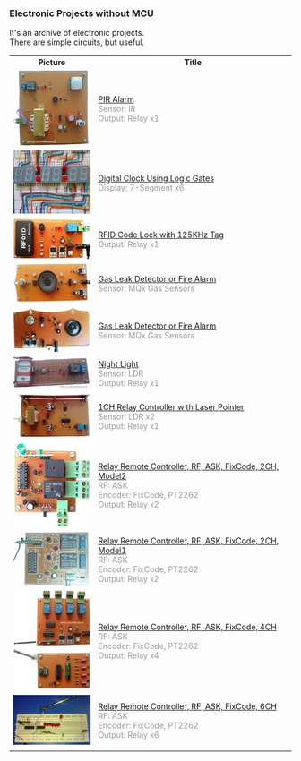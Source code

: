 ### Electronic Projects without MCU
It's an archive of electronic projects.  
There are simple circuits, but useful.  

<table>
  <tr>
    <th>Picture</th>
    <th>Title</th>
  </tr>

 
 <!-- ********************** -->
  <tr>
    <td>
        <img
        src="https://github.com/AliRezaJoodi/Electronics_Projects/raw/main/Alarm_PIR/Pictures/Album.jpg"
        alt="ts"
        width="150"
        height="136"
        />
    </td>
    <td>
        <a href="https://github.com/AliRezaJoodi/Electronics_Projects/blob/main/Alarm_PIR" target="_top">
        <span>PIR Alarm</span>
        </a> <br />
        <span style="color:#999">Sensor: IR</span> <br />
        <span style="color:#999">Output: Relay x1</span> <br />
    </td>
  </tr>

  <!-- ********************** -->
  <tr>
    <td>
        <img
        src="https://github.com/AliRezaJoodi/Electronics_Projects/raw/main/Clock_7SegmentDisplay/Pictures/Album.jpg"
        alt="ts"
        width="150"
        height="113"
        />
    </td>
    <td>
        <a href="https://github.com/AliRezaJoodi/Electronics_Projects/blob/main/Clock_7SegmentDisplay" target="_top">
        <span>Digital Clock Using Logic Gates</span>
        </a> <br />
        <span style="color:#999">Display: 7-Segment x6</span> <br />
    </td>
  </tr>

  <!-- ********************** -->
  <tr>
    <td>
        <img
        src="https://github.com/AliRezaJoodi/Electronics_Projects/raw/main/CodeLock_RFID/Pictures/Album.jpg"
        alt="ts"
        width="150"
        height="72"
        />
    </td>
    <td>
        <a href="https://github.com/AliRezaJoodi/Electronics_Projects/blob/main/CodeLock_RFID" target="_top">
        <span>RFID Code Lock with 125KHz Tag</span>
        </a> <br />
        <span style="color:#999">Output: Relay x1</span> <br />
    </td>
  </tr>

  <!-- ********************** -->
  <tr>
    <td>
        <img
        src="https://github.com/AliRezaJoodi/Electronics_Projects/raw/main/GasDetector/Pictures/Album.jpg"
        alt="ts"
        width="150"
        height="70"
        />
    </td>
    <td>
        <a href="https://github.com/AliRezaJoodi/Electronics_Projects/blob/main/GasDetector" target="_top">
        <span>Gas Leak Detector or Fire Alarm</span>
        </a> <br />
        <span style="color:#999">Sensor: MQx Gas Sensors</span> <br />
    </td>
  </tr>

  <!-- ********************** -->
  <tr>
    <td>
        <img
        src="https://github.com/AliRezaJoodi/Electronics_Projects/raw/main/GasDetector_Model2/Pictures/Album.jpg"
        alt="ts"
        width="150"
        height="80"
        />
    </td>
    <td>
        <a href="https://github.com/AliRezaJoodi/Electronics_Projects/blob/main/GasDetector_Model2" target="_top">
        <span>Gas Leak Detector or Fire Alarm</span>
        </a> <br />
        <span style="color:#999">Sensor: MQx Gas Sensors</span> <br />
    </td>
  </tr>

  <!-- ********************** -->
  <tr>
    <td>
        <img
        src="https://github.com/AliRezaJoodi/Electronics_Projects/raw/main/NightLight/Pictures/Album.jpg"
        alt="ts"
        width="150"
        height="57"
        />
    </td>
    <td>
        <a href="https://github.com/AliRezaJoodi/Electronics_Projects/blob/main/NightLight" target="_top">
        <span>Night Light</span>
        </a> <br />
        <span style="color:#999">Sensor: LDR</span> <br />
        <span style="color:#999">Output: Relay x1</span> <br />
    </td>
  </tr>

  <!-- ********************** -->
  <tr>
    <td>
        <img
        src="https://github.com/AliRezaJoodi/Electronics_Projects/raw/main/RelayRemoteController_LaserPointer_1CH/Pictures/Album.jpg"
        alt="ts"
        width="150"
        height="80"
        />
    </td>
    <td>
        <a href="https://github.com/AliRezaJoodi/Electronics_Projects/blob/main/RelayRemoteController_LaserPointer_1CH" target="_top">
        <span>1CH Relay Controller with Laser Pointer</span>
        </a> <br />
        <span style="color:#999">Sensor: LDR x2</span> <br />
        <span style="color:#999">Output: Relay x1</span> <br />
    </td>
  </tr>

  <!-- ********************** -->
  <tr>
    <td>
        <img
        src="https://github.com/AliRezaJoodi/Electronics_Projects/raw/main/RelayRemoteController_RF_ASK_FixCode_2CH/Pictures_Receiver_Model2/Album.jpg"
        alt="ts"
        width="150"
        height="151"
        />
    </td>
    <td>
        <a href="https://github.com/AliRezaJoodi/Electronics_Projects/blob/main/RelayRemoteController_RF_ASK_FixCode_2CH" target="_top">
        <span>Relay Remote Controller, RF, ASK, FixCode, 2CH, Model2</span>
        </a> <br />
        <span style="color:#999">RF: ASK</span> <br />
        <span style="color:#999">Encoder: FixCode, PT2262</span> <br />
        <span style="color:#999">Output: Relay x2</span> <br />
    </td>
  </tr>

  <!-- ********************** -->
  <tr>
    <td>
        <img
        src="https://github.com/AliRezaJoodi/Electronics_Projects/raw/main/RelayRemoteController_RF_ASK_FixCode_2CH/Pictures_Receiver_Model1/Album.jpg"
        alt="ts"
        width="150"
        height="97"
        />
    </td>
    <td>
        <a href="https://github.com/AliRezaJoodi/Electronics_Projects/blob/main/RelayRemoteController_RF_ASK_FixCode_2CH" target="_top">
        <span>Relay Remote Controller, RF, ASK, FixCode, 2CH, Model1</span>
        </a> <br />
        <span style="color:#999">RF: ASK</span> <br />
        <span style="color:#999">Encoder: FixCode, PT2262</span> <br />
        <span style="color:#999">Output: Relay x2</span> <br />
    </td>
  </tr>

  <!-- ********************** -->
  <tr>
    <td>
        <img
        src="https://github.com/AliRezaJoodi/Electronics_Projects/raw/main/RelayRemoteController_RF_ASK_FixCode_4CH/Pictures_Receiver/Album.jpg"
        alt="ts"
        width="150"
        height="178"
        />
    </td>
    <td>
        <a href="https://github.com/AliRezaJoodi/Electronics_Projects/blob/main/RelayRemoteController_RF_ASK_FixCode_4CH" target="_top">
        <span>Relay Remote Controller, RF, ASK, FixCode, 4CH</span>
        </a> <br />
        <span style="color:#999">RF: ASK</span> <br />
        <span style="color:#999">Encoder: FixCode, PT2262</span> <br />
        <span style="color:#999">Output: Relay x4</span> <br />
    </td>
  </tr>

  <!-- ********************** -->
  <tr>
    <td>
        <img
        src="https://github.com/AliRezaJoodi/Electronics_Projects/raw/main/RelayRemoteController_RF_ASK_FixCode_6CH/Pictures/Album.jpg"
        alt="ts"
        width="150"
        height="89"
        />
    </td>
    <td>
        <a href="https://github.com/AliRezaJoodi/Electronics_Projects/blob/main/RelayRemoteController_RF_ASK_FixCode_6CH" target="_top">
        <span>Relay Remote Controller, RF, ASK, FixCode, 6CH</span>
        </a> <br />
        <span style="color:#999">RF: ASK</span> <br />
        <span style="color:#999">Encoder: FixCode, PT2262</span> <br />
        <span style="color:#999">Output: Relay x6</span> <br />
    </td>
  </tr>

  <tr>
    <td></td>
    <td></td>
  </tr>
  
</table>
